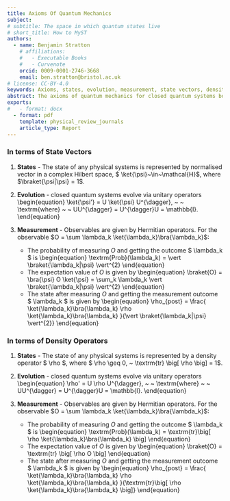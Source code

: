 ```yaml
---
title: Axioms Of Quantum Mechanics
subject: 
# subtitle: The space in which quantum states live
# short_title: How to MyST
authors:
  - name: Benjamin Stratton
    # affiliations:
    #   - Executable Books
    #   - Curvenote
    orcid: 0009-0001-2746-3668
    email: ben.stratton@bristol.ac.uk
# license: CC-BY-4.0
keywords: Axioms, states, evolution, measurement, state vectors, density operators. 
abstract: The axioms of quantum mechanics for closed quantum systems both in terms of state vectors and density operators. 
exports:
#   - format: docx
  - format: pdf
    template: physical_review_journals
    article_type: Report
---
```


### In terms of State Vectors 

1. **States** - The state of any physical systems is represented by normalised vector in a complex Hilbert space, $ \ket{\psi}~\in~\mathcal{H}$, where $\braket{\psi|\psi} = 1$.

2. **Evolution** - closed quantum systems evolve via unitary operators
\begin{equation}
\ket{\psi'} = U \ket{\psi} U^{\dagger}, ~ ~ \textrm{where} ~ ~ UU^{\dagger} = U^{\dagger}U = \mathbb{I}.
\end{equation}

3. **Measurement** - Observables are given by Hermitian operators. For the observable $O = \sum \lambda_k \ket{\lambda_k}\bra{\lambda_k}$: 
    - The probability of measuring $O$ and getting the outcome $ \lambda_k $ is 
    \begin{equation}
    \textrm{Prob}(\lambda_k) = \vert \braket{\lambda_k|\psi} \vert^{2}
    \end{equation}
    - The expectation value of $O$ is given by 
    \begin{equation}
    \braket{O} = \bra{\psi} O \ket{\psi} = \sum_k \lambda_k \vert \braket{\lambda_k|\psi} \vert^{2}
    \end{equation}
    - The state after measuring $O$ and getting the measurement outcome $ \lambda_k $ is given by 
    \begin{equation}
    \rho_{post} = \frac{ \ket{\lambda_k}\bra{\lambda_k} \rho \ket{\lambda_k}\bra{\lambda_k} }{\vert \braket{\lambda_k|\psi} \vert^{2}}
    \end{equation}

### In terms of Density Operators

1. **States** - The state of any physical systems is represented by a density operator $ \rho $, where $ \rho \geq 0, ~ \textrm{tr} \big[ \rho \big] = 1$.

2. **Evolution** - closed quantum systems evolve via unitary operators
\begin{equation}
\rho' = U \rho U^{\dagger}, ~ ~ \textrm{where} ~ ~ UU^{\dagger} = U^{\dagger}U = \mathbb{I}.
\end{equation}

3. **Measurement** - Observables are given by Hermitian operators. For the observable $O = \sum \lambda_k \ket{\lambda_k}\bra{\lambda_k}$: 
    - The probability of measuring $O$ and getting the outcome $ \lambda_k $ is 
    \begin{equation}
    \textrm{Prob}(\lambda_k) = \textrm{tr}\big[ \rho \ket{\lambda_k}\bra{\lambda_k} \big]
    \end{equation}
    - The expectation value of $O$ is given by 
    \begin{equation}
    \braket{O} = \textrm{tr} \big[ \rho O \big]
    \end{equation}
    - The state after measuring $O$ and getting the measurement outcome $ \lambda_k $ is given by 
    \begin{equation}
    \rho_{post} = \frac{ \ket{\lambda_k}\bra{\lambda_k} \rho \ket{\lambda_k}\bra{\lambda_k} }{\textrm{tr}\big[ \rho \ket{\lambda_k}\bra{\lambda_k} \big]}
    \end{equation}